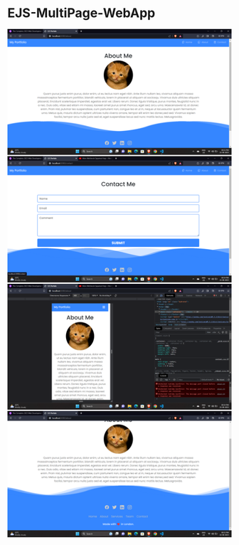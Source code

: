 # EJS-MultiPage-WebApp
<img src="Screenshorts/Screenshot (30).png" alt="">
<img src="Screenshorts/Screenshot (33).png" alt="">
<img src="Screenshorts/Screenshot (32).png" alt="">
<img src="Screenshorts/Screenshot (31).png" alt="">
